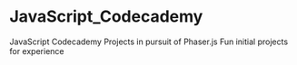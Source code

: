 # JavaScript_Codecademy
JavaScript Codecademy Projects in pursuit of Phaser.js
Fun initial projects for experience
